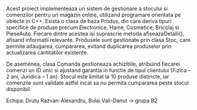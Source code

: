 Acest proiect implementeaza un sistem de gestionare a stocului si comenzilor pentru un magazin online, utilizand programare orientata pe obiecte in C++. Exista o clasa de baza Produs, din care deriva tipuri specifice de produse precum Electronice, Haine, Cosmetice, Bricolaj si PieseAuto. Fiecare dintre acestea isi suprascrie metoda afiseazaDetalii(), afisand informatii relevante. Produsele sunt gestionate prin clasa Stoc, care permite adaugarea, cumpararea, evitand duplicarea produselor prin actualizarea cantitatilor existente.

De asemenea, clasa Comanda gestioneaza achizitiile, atribuind fiecarei comenzi un ID unic si ajustand garantia in functie de tipul clientului (Fizica – 2 ani, Juridica – 1 an). Stocul este limitat la 10 produse distincte, iar comenzile sunt validate astfel incat sa nu permita cumpararea peste stocul disponibil.

Echipa: 
Drutu Razvan-Alexandru, Bulai Vali-Danut -> grupa B2